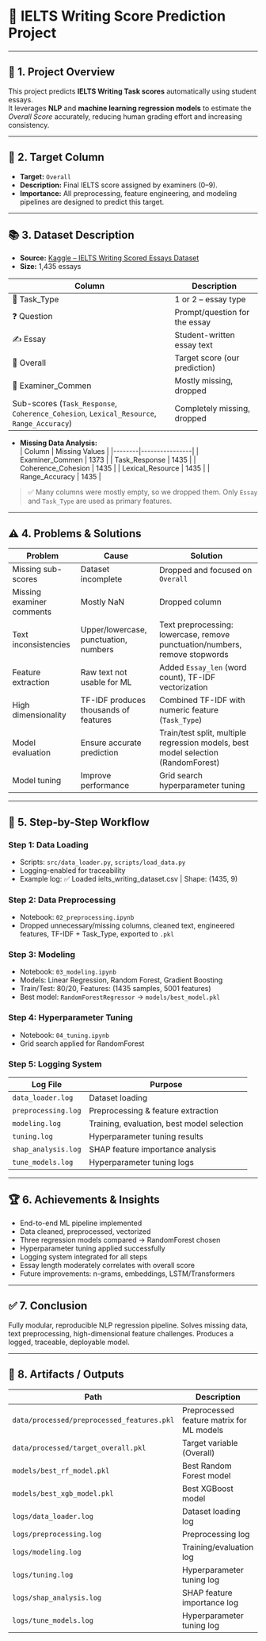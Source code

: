 # 📝 IELTS Writing Score Prediction Project

--- 

## 🎯 1. Project Overview
This project predicts **IELTS Writing Task scores** automatically using student essays.  
It leverages **NLP** and **machine learning regression models** to estimate the *Overall Score* accurately, reducing human grading effort and increasing consistency.

--- 

## 🎯 2. Target Column
* **Target:** `Overall`  
* **Description:** Final IELTS score assigned by examiners (0–9).  
* **Importance:** All preprocessing, feature engineering, and modeling pipelines are designed to predict this target.

--- 

## 📚 3. Dataset Description
* **Source:** [Kaggle – IELTS Writing Scored Essays Dataset](https://www.kaggle.com/datasets/mazlumi/ielts-writing-scored-essays-dataset)  
* **Size:** 1,435 essays  

| Column | Description |
|--------|-------------|
| 📝 Task_Type | 1 or 2 – essay type |
| ❓ Question | Prompt/question for the essay |
| ✍️ Essay | Student-written essay text |
| 🎯 Overall | Target score (our prediction) |
| 💬 Examiner_Commen | Mostly missing, dropped |
| Sub-scores (`Task_Response`, `Coherence_Cohesion`, `Lexical_Resource`, `Range_Accuracy`) | Completely missing, dropped |

* **Missing Data Analysis:**  
| Column | Missing Values |
|--------|----------------|
| Examiner_Commen | 1373 |
| Task_Response | 1435 |
| Coherence_Cohesion | 1435 |
| Lexical_Resource | 1435 |
| Range_Accuracy | 1435 |

> ✅ Many columns were mostly empty, so we dropped them. Only `Essay` and `Task_Type` are used as primary features.

--- 

## ⚠️ 4. Problems & Solutions
| Problem | Cause | Solution |
|---------|-------|---------|
| Missing sub-scores | Dataset incomplete | Dropped and focused on `Overall` |
| Missing examiner comments | Mostly NaN | Dropped column |
| Text inconsistencies | Upper/lowercase, punctuation, numbers | Text preprocessing: lowercase, remove punctuation/numbers, remove stopwords |
| Feature extraction | Raw text not usable for ML | Added `Essay_len` (word count), TF-IDF vectorization |
| High dimensionality | TF-IDF produces thousands of features | Combined TF-IDF with numeric feature (`Task_Type`) |
| Model evaluation | Ensure accurate prediction | Train/test split, multiple regression models, best model selection (RandomForest) |
| Model tuning | Improve performance | Grid search hyperparameter tuning |

--- 

## 🔄 5. Step-by-Step Workflow
### **Step 1: Data Loading**
- Scripts: `src/data_loader.py`, `scripts/load_data.py`  
- Logging-enabled for traceability  
- Example log: ✅ Loaded ielts_writing_dataset.csv | Shape: (1435, 9)

### **Step 2: Data Preprocessing**
- Notebook: `02_preprocessing.ipynb`  
- Dropped unnecessary/missing columns, cleaned text, engineered features, TF-IDF + Task_Type, exported to `.pkl`

### **Step 3: Modeling**
- Notebook: `03_modeling.ipynb`  
- Models: Linear Regression, Random Forest, Gradient Boosting  
- Train/Test: 80/20, Features: (1435 samples, 5001 features)  
- Best model: `RandomForestRegressor` → `models/best_model.pkl`

### **Step 4: Hyperparameter Tuning**
- Notebook: `04_tuning.ipynb`  
- Grid search applied for RandomForest

### **Step 5: Logging System**
| Log File | Purpose |
|----------|---------|
| `data_loader.log` | Dataset loading |
| `preprocessing.log` | Preprocessing & feature extraction |
| `modeling.log` | Training, evaluation, best model selection |
| `tuning.log` | Hyperparameter tuning results |
| `shap_analysis.log` | SHAP feature importance analysis |
| `tune_models.log` | Hyperparameter tuning logs |

--- 

## 🏆 6. Achievements & Insights
* End-to-end ML pipeline implemented
* Data cleaned, preprocessed, vectorized
* Three regression models compared → RandomForest chosen
* Hyperparameter tuning applied successfully
* Logging system integrated for all steps
* Essay length moderately correlates with overall score
* Future improvements: n-grams, embeddings, LSTM/Transformers

--- 

## ✅ 7. Conclusion
Fully modular, reproducible NLP regression pipeline. Solves missing data, text preprocessing, high-dimensional feature challenges. Produces a logged, traceable, deployable model.

--- 

## 📂 8. Artifacts / Outputs
| Path | Description |
|------|-------------|
| `data/processed/preprocessed_features.pkl` | Preprocessed feature matrix for ML models |
| `data/processed/target_overall.pkl` | Target variable (Overall) |
| `models/best_rf_model.pkl` | Best Random Forest model |
| `models/best_xgb_model.pkl` | Best XGBoost model |
| `logs/data_loader.log` | Dataset loading log |
| `logs/preprocessing.log` | Preprocessing log |
| `logs/modeling.log` | Training/evaluation log |
| `logs/tuning.log` | Hyperparameter tuning log |
| `logs/shap_analysis.log` | SHAP feature importance log |
| `logs/tune_models.log` | Hyperparameter tuning log |

